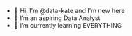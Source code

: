 - 👋 Hi, I’m @data-kate and I'm new here
- 👀 I’m an aspiring Data Analyst
- 🌱 I’m currently learning EVERYTHING

<!---
data-kate/data-kate is a ✨ special ✨ repository because its `README.md` (this file) appears on your GitHub profile.
You can click the Preview link to take a look at your changes.
--->
